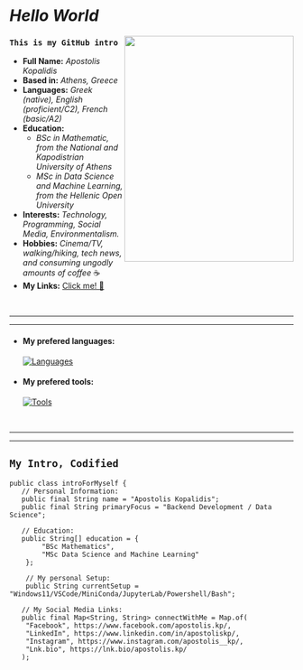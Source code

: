 # _Hello World_

<img src="https://github.com/user-attachments/assets/6a499b70-5cb5-4971-ae0e-bdb5ee067c27" height="400" width="300" align="right" />

### `This is my GitHub intro`

- __Full Name:__ _Apostolis Kopalidis_
- __Based in:__ _Athens, Greece_
- __Languages:__ _Greek (native), English (proficient/C2), French (basic/A2)_
- __Education:__
    * _BSc in Mathematic, from the National and Kapodistrian University of Athens_
    * _MSc in Data Science and Machine Learning, from the Hellenic Open University_
- __Interests:__ _Technology, Programming, Social Media, Environmentalism._
- __Hobbies:__ _Cinema/TV, walking/hiking, tech news, and consuming ungodly amounts of coffee_ ☕
- __My Links:__ [Click me! 🙂](https://lnk.bio/apostolis.kp/)
<br>

***
***

- #### __My prefered languages:__
  [![Languages](https://skillicons.dev/icons?i=cpp,java,py,sqlite,js,r,nodejs)](https://skillicons.dev)

- #### __My prefered tools:__
  [![Tools](https://skillicons.dev/icons?i=windows,ubuntu,debian,bash,powershell,vim,vscode,git,sklearn,pytorch,tensorflow)](https://skillicons.dev)

<br>

***
***

## `My Intro, Codified`

```
public class introForMyself {
   // Personal Information:
   public final String name = "Apostolis Kopalidis";
   public final String primaryFocus = "Backend Development / Data Science";

   // Education:
   public String[] education = {
        "BSc Mathematics",
        "MSc Data Science and Machine Learning"
    };

    // My personal Setup:
    public String currentSetup = "Windows11/VSCode/MiniConda/JupyterLab/Powershell/Bash";

   // My Social Media Links:
   public final Map<String, String> connectWithMe = Map.of(
    "Facebook", https://www.facebook.com/apostolis.kp/,
    "LinkedIn", https://www.linkedin.com/in/apostoliskp/,
    "Instagram", https://www.instagram.com/apostolis__kp/,
    "Lnk.bio", https://lnk.bio/apostolis.kp/
   );
```
